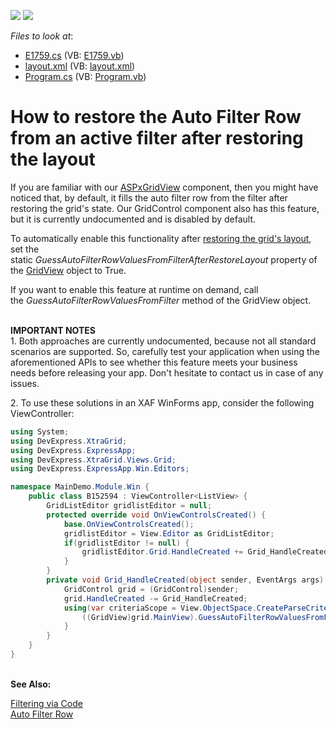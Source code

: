 <!-- default badges list -->
[![](https://img.shields.io/badge/Open_in_DevExpress_Support_Center-FF7200?style=flat-square&logo=DevExpress&logoColor=white)](https://supportcenter.devexpress.com/ticket/details/E1759)
[![](https://img.shields.io/badge/📖_How_to_use_DevExpress_Examples-e9f6fc?style=flat-square)](https://docs.devexpress.com/GeneralInformation/403183)
<!-- default badges end -->
<!-- default file list -->
*Files to look at*:

* [E1759.cs](./CS/WindowsApplication1/E1759.cs) (VB: [E1759.vb](./VB/WindowsApplication1/E1759.vb))
* [layout.xml](./CS/WindowsApplication1/layout.xml) (VB: [layout.xml](./VB/WindowsApplication1/layout.xml))
* [Program.cs](./CS/WindowsApplication1/Program.cs) (VB: [Program.vb](./VB/WindowsApplication1/Program.vb))
<!-- default file list end -->
# How to restore the Auto Filter Row from an active filter after restoring the layout


<p>If you are familiar with our <a href="http://documentation.devexpress.com/#AspNet/CustomDocument7873">ASPxGridView</a> component, then you might have noticed that, by default, it fills the auto filter row from the filter after restoring the grid's state. Our GridControl component also has this feature, but it is currently undocumented and is disabled by default.</p>
<p>To automatically enable this functionality after <a href="http://documentation.devexpress.com/#WindowsForms/CustomDocument772">restoring the grid's layout</a>, set the static <em>GuessAutoFilterRowValuesFromFilterAfterRestoreLayout</em> property of the <a href="https://documentation.devexpress.com/#WindowsForms/clsDevExpressXtraGridViewsGridGridViewtopic">GridView</a> object to True.</p>
<p>If you want to enable this feature at runtime on demand, call the <em>GuessAutoFilterRowValuesFromFilter</em> method of the GridView object.</p>
<p><br><strong>IMPORTANT NOTES</strong><br>1. Both approaches are currently undocumented, because not all standard scenarios are supported. So, carefully test your application when using the aforementioned APIs to see whether this feature meets your business needs before releasing your app. Don't hesitate to contact us in case of any issues.</p>
<p>2. To use these solutions in an XAF WinForms app, consider the following ViewController:</p>


```cs
using System;
using DevExpress.XtraGrid;
using DevExpress.ExpressApp;
using DevExpress.XtraGrid.Views.Grid;
using DevExpress.ExpressApp.Win.Editors;

namespace MainDemo.Module.Win {
    public class B152594 : ViewController<ListView> {
        GridListEditor gridlistEditor = null;
        protected override void OnViewControlsCreated() {
            base.OnViewControlsCreated();
            gridlistEditor = View.Editor as GridListEditor;
            if(gridlistEditor != null) {
                gridlistEditor.Grid.HandleCreated += Grid_HandleCreated;
            }
        }
        private void Grid_HandleCreated(object sender, EventArgs args) {
            GridControl grid = (GridControl)sender;
            grid.HandleCreated -= Grid_HandleCreated;
            using(var criteriaScope = View.ObjectSpace.CreateParseCriteriaScope()) {
                ((GridView)grid.MainView).GuessAutoFilterRowValuesFromFilter();
            }
        }
    }
}

```


<p><br><strong>See Also:</strong></p>
<p><a href="http://documentation.devexpress.com/#WindowsForms/CustomDocument2567">Filtering via Code</a><br> <a href="http://documentation.devexpress.com/#WindowsForms/CustomDocument1428">Auto Filter Row</a></p>

<br/>


